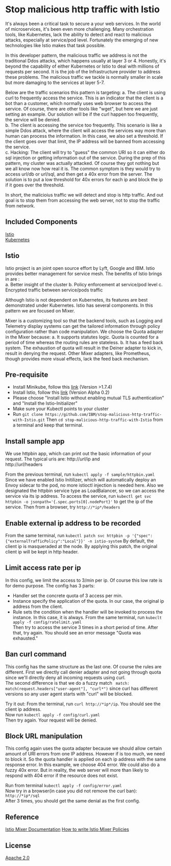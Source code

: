 # Stop malicious http traffic with Istio
It's always been a critical task to secure a your web services. In the world of microservices, it's been even more challenging. Many orchestration tools, like Kubernetes, lack the ability to detect and react to malicious attacks, especially at service/pod level. Fortunately the emerging of new technologies like Istio makes that task possible. 

In this developer pattern, the malicious traffic we address is not the traditional Ddos attacks, which happens usually at layer 3 or 4.  Honestly, it's beyond the capability of either Kubernetes or Istio to deal with millions of requests per second. It is the job of the Infrastructure provider to address these problems. The malicious traffic we tackle is normally smaller in scale but more damaging to the services at layer 5-7.

Below are the traffic scenarios this pattern is targeting:
a. The client is using curl to frequently access the service. This is an indicator that the client is a bot than a customer, which normally uses web browser to access the service. Of course, there are other tools like "wget", but here we are just setting an example. Our solution will be if the curl happen too frequently, the service will be denied.    
b. The client is accessing the service too frequently. This scenario is like a simple Ddos attack, where the client will access the services way more than human can process the information.  In this case, we also set a threshold. If the client goes over that limit, the IP address will be banned from accessing the service.   
c. Hacking: The client will try to "guess" the common URI so it can either do sql injection or getting information out of the service. During the prep of this pattern, my cluster was actually attacked. Of course they got nothing but we all know now how real it is. The common symptom is they would try to access url/db or url/sql, and then get a 40x error from the server. The solution is to put a low threshold for 40x errors for each ip and block the ip if it goes over the threshold.

In short, the malicioius traffic we will detect and stop is http traffic. And out goal is to stop them from accessing the web server, not to stop the traffic from network.

## Included Components
[Istio](https://istio.io)    
[Kubernetes](https://kubernetes.io)

## Istio
Istio project is an joint open source effort by Lyft, Google and IBM. Istio provides better management for service mesh. The benefits of Istio brings in are :   
a. Better insight of the cluster
b. Policy enforcement at service/pod level
c. Encrypted traffic between service/pods traffic

Although Istio is not dependent on Kubernetes, its features are best demonstrated under Kubernetes. Istio has several components. In this pattern we are focused on Mixer.

Mixer is a customizing tool so that the backend tools, such as Logging and Telemetry display systems can get the tailored information through policy configuration rather than code manipulation.
We choose the Quota adapter in the Mixer because:
a. It supports statutes logic. Quota is counted for a period of time whereas the routing rules are stateless. 
b. It has a feed back system. The exhaustion of quota will result in the Deiner adapter to kick in, result in denying the request. Other Mixer adapters, like Prometheus, though provides more visual effects, lack the feed back mechanism.

## Pre-requisite
* Install Minikube, follow this [link](https://kubernetes.io/docs/getting-started-guides/minikube/) (Version >1.7.4)           
* Install Istio, follow this [link](https://istio.io/docs/setup/kubernetes/quick-start.html)  (Version Alpha 0.2)      
* Please choose "Install Istio without enabling mutual TLS authentication" and "Install the Istio-Initializer"     
* Make sure your Kubectl points to your cluster
* Run `git clone https://github.com/IBM/stop-malicious-http-traffic-with-Istio.git`  Then `cd stop-malicious-http-traffic-with-Istio` from a terminal and keep that terminal.    

## Install sample app
We use httpbin app, which can print out the basic information of your request. The typical uris are:
http://*url*/ip   and    
http://*url*/headers

From the previous terminal, run `kubectl apply -f sample/httpbin.yaml`
Since we have enabled Istio Initilizer, which will automatically deploy an Envoy sidecar to the pod, no more istioctl injection is needed here.
Also we designated the httpbin service type as LoadBalancer, so we can access the service via its ip address.
To access the service, run `kubectl get svc httpbin -o jsonpath='{.spec.ports[0].nodePort}'` to get the ip of the service. Then from a browser, try `http://*ip*/headers`

## Enable external ip address to be recorded 
From the same terminal, run `kubectl patch svc httpbin -p '{"spec":{"externalTrafficPolicy":"Local"}}' -n istio-system`
By default, the client ip is masqueraded at the node. By applying this patch, the original client ip will be kept in http header.

## Limit access rate per ip
In this config, we limit the access to 3/min per ip. Of course this low rate is for demo purpose. The config has 3 parts: 
* Handler set the concrete quota of 3 access per min.   
* Instance specify the application of the quota. In our case, the original ip address from the client.   
* Rule sets the condition when the handler will be invoked to process the instance. In this case, it is always.
From the same terminal, run `kubeclt apply -f config/ratelimit.yaml`    
Then try to access the service 3 times in a short period of time.
After that, try again. You should see an error message "Quota was exhausted."

## Ban curl command
This config has the same structure as the last one. Of course the rules are different. First we directly call denier adapter and not going through quota since we'll directly deny all incoming requests using curl.   
The second difference is that we do a fuzzy match ` match: match(request.headers["user-agent"], "curl*")` since curl has different versions so any user agent starts with "curl" will be blocked.

Try it out: From the terminal, run `curl http://*ip*/ip`. You should see the client ip address.   
Now run `kubectl apply -f config/curl.yaml`    
Then try again. Your request will be denied.   

## Block URL manipulation
This config again uses the quota adapter because we should allow certain amount of URI errors from one IP address. However if is too much, we need to block it.
So the quota handler is applied on each ip address with the same response error. In this example, we choose 404 error. We could also do a fuzzy 40x error. But in reality, the web server will more than likely to respond with 404 error if the resource does not exist.

Run from terminal `kubectl apply -f config/error.yaml`    
Now try in a browser(in case you did not remove the curl ban): `http://*ip*/sql`    
After 3 times, you should get the same denial as the first config.

## Reference
[Istio Mixer Documentation](https://istio.io/docs/concepts/policy-and-control/mixer.html)
[How to write Istio Mixer Policies](https://medium.com/@szihai_37982/how-to-write-istio-mixer-policies-50dc639acf75)

## License
[Apache 2.0](http://www.apache.org/licenses/LICENSE-2.0)
